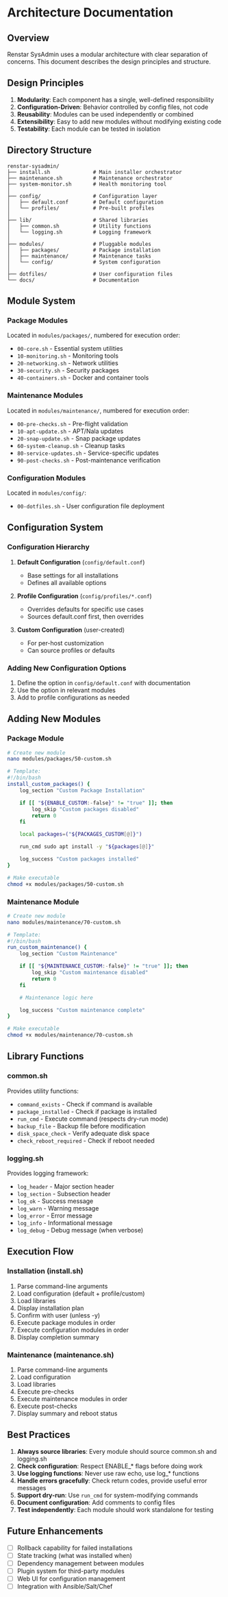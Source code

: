 # Architecture Documentation

## Overview

Renstar SysAdmin uses a modular architecture with clear separation of concerns. This document describes the design principles and structure.

## Design Principles

1. **Modularity**: Each component has a single, well-defined responsibility
2. **Configuration-Driven**: Behavior controlled by config files, not code
3. **Reusability**: Modules can be used independently or combined
4. **Extensibility**: Easy to add new modules without modifying existing code
5. **Testability**: Each module can be tested in isolation

## Directory Structure

```
renstar-sysadmin/
├── install.sh              # Main installer orchestrator
├── maintenance.sh          # Maintenance orchestrator
├── system-monitor.sh       # Health monitoring tool
│
├── config/                 # Configuration layer
│   ├── default.conf        # Default configuration
│   └── profiles/           # Pre-built profiles
│
├── lib/                    # Shared libraries
│   ├── common.sh           # Utility functions
│   └── logging.sh          # Logging framework
│
├── modules/                # Pluggable modules
│   ├── packages/           # Package installation
│   ├── maintenance/        # Maintenance tasks
│   └── config/             # System configuration
│
├── dotfiles/               # User configuration files
└── docs/                   # Documentation
```

## Module System

### Package Modules

Located in `modules/packages/`, numbered for execution order:

- `00-core.sh` - Essential system utilities
- `10-monitoring.sh` - Monitoring tools
- `20-networking.sh` - Network utilities
- `30-security.sh` - Security packages
- `40-containers.sh` - Docker and container tools

### Maintenance Modules

Located in `modules/maintenance/`, numbered for execution order:

- `00-pre-checks.sh` - Pre-flight validation
- `10-apt-update.sh` - APT/Nala updates
- `20-snap-update.sh` - Snap package updates
- `60-system-cleanup.sh` - Cleanup tasks
- `80-service-updates.sh` - Service-specific updates
- `90-post-checks.sh` - Post-maintenance verification

### Configuration Modules

Located in `modules/config/`:

- `00-dotfiles.sh` - User configuration file deployment

## Configuration System

### Configuration Hierarchy

1. **Default Configuration** (`config/default.conf`)
   - Base settings for all installations
   - Defines all available options

2. **Profile Configuration** (`config/profiles/*.conf`)
   - Overrides defaults for specific use cases
   - Sources default.conf first, then overrides

3. **Custom Configuration** (user-created)
   - For per-host customization
   - Can source profiles or defaults

### Adding New Configuration Options

1. Define the option in `config/default.conf` with documentation
2. Use the option in relevant modules
3. Add to profile configurations as needed

## Adding New Modules

### Package Module

```bash
# Create new module
nano modules/packages/50-custom.sh

# Template:
#!/bin/bash
install_custom_packages() {
    log_section "Custom Package Installation"

    if [[ "${ENABLE_CUSTOM:-false}" != "true" ]]; then
        log_skip "Custom packages disabled"
        return 0
    fi

    local packages=("${PACKAGES_CUSTOM[@]}")

    run_cmd sudo apt install -y "${packages[@]}"

    log_success "Custom packages installed"
}

# Make executable
chmod +x modules/packages/50-custom.sh
```

### Maintenance Module

```bash
# Create new module
nano modules/maintenance/70-custom.sh

# Template:
#!/bin/bash
run_custom_maintenance() {
    log_section "Custom Maintenance"

    if [[ "${MAINTENANCE_CUSTOM:-false}" != "true" ]]; then
        log_skip "Custom maintenance disabled"
        return 0
    fi

    # Maintenance logic here

    log_success "Custom maintenance complete"
}

# Make executable
chmod +x modules/maintenance/70-custom.sh
```

## Library Functions

### common.sh

Provides utility functions:
- `command_exists` - Check if command is available
- `package_installed` - Check if package is installed
- `run_cmd` - Execute command (respects dry-run mode)
- `backup_file` - Backup file before modification
- `disk_space_check` - Verify adequate disk space
- `check_reboot_required` - Check if reboot needed

### logging.sh

Provides logging framework:
- `log_header` - Major section header
- `log_section` - Subsection header
- `log_ok` - Success message
- `log_warn` - Warning message
- `log_error` - Error message
- `log_info` - Informational message
- `log_debug` - Debug message (when verbose)

## Execution Flow

### Installation (install.sh)

1. Parse command-line arguments
2. Load configuration (default + profile/custom)
3. Load libraries
4. Display installation plan
5. Confirm with user (unless -y)
6. Execute package modules in order
7. Execute configuration modules in order
8. Display completion summary

### Maintenance (maintenance.sh)

1. Parse command-line arguments
2. Load configuration
3. Load libraries
4. Execute pre-checks
5. Execute maintenance modules in order
6. Execute post-checks
7. Display summary and reboot status

## Best Practices

1. **Always source libraries**: Every module should source common.sh and logging.sh
2. **Check configuration**: Respect ENABLE_* flags before doing work
3. **Use logging functions**: Never use raw echo, use log_* functions
4. **Handle errors gracefully**: Check return codes, provide useful error messages
5. **Support dry-run**: Use `run_cmd` for system-modifying commands
6. **Document configuration**: Add comments to config files
7. **Test independently**: Each module should work standalone for testing

## Future Enhancements

- [ ] Rollback capability for failed installations
- [ ] State tracking (what was installed when)
- [ ] Dependency management between modules
- [ ] Plugin system for third-party modules
- [ ] Web UI for configuration management
- [ ] Integration with Ansible/Salt/Chef
